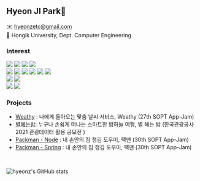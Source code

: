 ## Hyeon JI Park👻
✉️ hyeonzetc@gmail.com
<br/>
🏫 Hongik University, Dept. Computer Engineering
<br/> 
   
### Interest

<img src="https://img.shields.io/badge/JavaScript-F7DF1E?style=flat-square&logo=JavaScript&logoColor=white"/> <img src="https://img.shields.io/badge/TypeScript-2d79c7?style=flat-square&logo=TypeScript&logoColor=white"/> <img src="https://img.shields.io/badge/Java-007396?style=flat-square&logo=Java&logoColor=white">
<img src="https://img.shields.io/badge/kotlin-%230095D5.svg?style=flat-square&logo=kotlin&logoColor=white"/>
<br/>
<img src="https://img.shields.io/badge/Node.js-339933?style=flat-square&logo=Node.js&logoColor=white"/> <img src="https://img.shields.io/badge/Express-000000?style=flat-square&logo=Express&logoColor=white"/> <img src="https://img.shields.io/badge/Spring Boot-6DB33F?style=flat-sqaure&logo=Spring Boot&logoColor=white"> <img src="https://img.shields.io/badge/Android-3DDC84?style=flat-square&logo=android&logoColor=white"/>  <img src="https://img.shields.io/badge/MongoDB-47A248?style=flat-square&logo=MongoDB&logoColor=white"/> <img src="https://img.shields.io/badge/PostgreSQL-4169E1?style=flat-square&logo=PostgreSQL&logoColor=white"/>
<br/>
 <img src="https://img.shields.io/badge/AWS-232F3E?style=flat-square&logo=AmazonAWS&logoColor=white"/> <img src="https://img.shields.io/badge/Firebase-FFCA28?style=flat-square&logo=Firebase&logoColor=white"/> 
 </br>
 <img src="https://img.shields.io/badge/Git-f05030?style=flat-square&logo=Git&logoColor=white"/>
 <img src="https://img.shields.io/badge/GitHub-black?style=flat-square&logo=GitHub&logoColor=white"/>

 
### Projects

* [Weathy](https://github.com/TeamWeathy/WeathyAndroid) : 나에게 돌아오는 맟춤 날씨 서비스, Weathy (27th SOPT App-Jam)
* [별헤는밤](https://github.com/21TourApiProject): 누구나 손쉽게 떠나는 스마트한 밤하늘 여행, 별 헤는 밤 (한국관광공사 2021 관광데이터 활용 공모전 ) 
* [Packman - Node](https://github.com/Team-Packman/Packman-Server-Release) : 내 손안의 짐 챙김 도우미, 팩맨 (30th SOPT App-Jam)
* [Packman - Spring](https://github.com/Team-Packman/Packman-Server-Spring) : 내 손안의 짐 챙김 도우미, 팩맨 (30th SOPT App-Jam)
 </br>
 
![hyeonz's GitHub stats](https://github-readme-stats.vercel.app/api?username=hyeon-z&show_icons=true&theme=dracula&hide=stars)

<!-- [![Top Langs](https://github-readme-stats.vercel.app/api/top-langs/?username=dingding-21&layout=compact&theme=dracula)](https://github.com/dingding-21) -->
